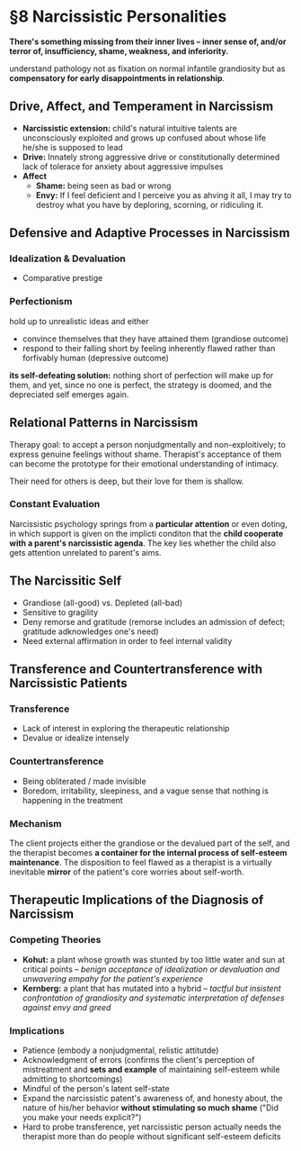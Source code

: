 # §8 Narcissistic Personalities

**There's something missing from their inner lives – inner sense of, and/or terror of, insufficiency, shame, weakness, and inferiority.**

understand pathology not as fixation on normal infantile grandiosity but as **compensatory for early disappointments in relationship**.

## Drive, Affect, and Temperament in Narcissism

- **Narcissistic extension:** child's natural intuitive talents are unconsciously exploited and grows up confused about whose life he/she is supposed to lead
- **Drive:** Innately strong aggressive drive or constitutionally determined lack of tolerace for anxiety about aggressive impulses
- **Affect** 
    - **Shame:** being seen as bad or wrong
    - **Envy:** If I feel deficient and I perceive you as ahving it all, I may try to destroy what you have by deploring, scorning, or ridiculing it.
    
## Defensive and Adaptive Processes in Narcissism

### Idealization & Devaluation
- Comparative prestige

### Perfectionism
hold up to unrealistic ideas and either
- convince themselves that they have attained them (grandiose outcome)
- respond to their falling short by feeling inherently flawed rather than forfivably human (depressive outcome)

**its self-defeating solution:** nothing short of perfection will make up for them, and yet, since no one is perfect, the strategy is doomed, and the depreciated self emerges again.

## Relational Patterns in Narcissism

Therapy goal: to accept a person nonjudgmentally and non-exploitively; to express genuine feelings without shame. Therapist's acceptance of them can become the prototype for their emotional understanding of intimacy.

Their need for others is deep, but their love for them is shallow.

### Constant Evaluation
Narcissistic psychology springs from a **particular attention** or even doting, in which support is given on the implicti conditon that the **child cooperate with a parent's narcissistic agenda**. The key lies whether the child also gets attention unrelated to parent's aims.

## The Narcissitic Self

- Grandiose (all-good) vs. Depleted (all-bad)
- Sensitive to gragility
- Deny remorse and gratitude (remorse includes an admission of defect; gratitude adknowledges one's need)
- Need external affirmation in order to feel internal validity

## Transference and Countertransference with Narcissistic Patients

### Transference
- Lack of interest in exploring the therapeutic relationship
- Devalue or idealize intensely

### Countertransference
- Being obliterated / made invisible
- Boredom, irritability, sleepiness, and a vague sense that nothing is happening in the treatment

### Mechanism

The client projects either the grandiose or the devalued part of the self, and the therapist becomes **a container for the internal process of self-esteem maintenance**. The disposition to feel flawed as a therapist is a virtually inevitable **mirror** of the patient's core worries about self-worth.


## Therapeutic Implications of the Diagnosis of Narcissism

### Competing Theories

- **Kohut:** a plant whose growth was stunted by too little water and sun at critical points – _benign acceptance of idealization or devaluation and unwavering empahy for the patient's experience_
- **Kernberg:** a plant that has mutated into a hybrid – _tactful but insistent confrontation of grandiosity and systematic interpretation of defenses against envy and greed_

### Implications

- Patience (embody a nonjudgmental, relistic attitutde)
- Acknowledgment of errors (confirms the client's perception of mistreatment and **sets and example** of maintaining self-esteem while admitting to shortcomings)
- Mindful of the person's latent self-state
- Expand the narcissistic patent's awareness of, and honesty about, the nature of his/her behavior **without stimulating so much shame** ("Did you make your needs explicit?")
- Hard to probe transference, yet narcissistic person actually needs the therapist more than do people without significant self-esteem deficits





